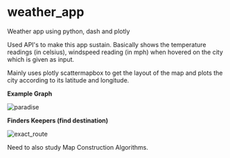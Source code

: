 # weather_app

Weather app using python, dash and plotly

Used API's to make this app sustain. Basically shows the temperature readings (in celsius), windspeed reading (in mph)  when hovered on the city which is given as input.

Mainly uses plotly scattermapbox to get the layout of the map and plots the city according to its latitude and longitude.

__Example Graph__

![paradise](https://user-images.githubusercontent.com/26375997/39011479-2afa3958-442f-11e8-9ef4-785fb679f082.png)

__Finders Keepers (find destination)__

![exact_route](https://user-images.githubusercontent.com/26375997/39169767-b0ca2842-47b6-11e8-8143-363d030980c7.png)

Need to also study Map Construction Algorithms.
